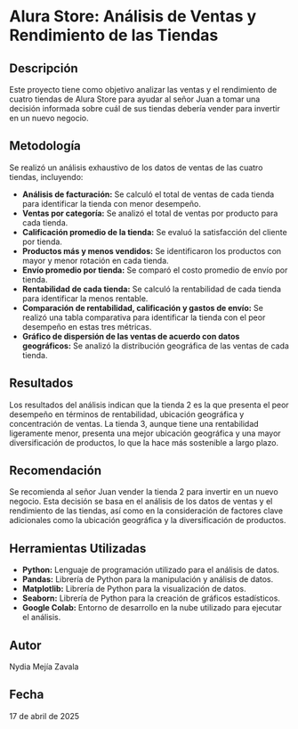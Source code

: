 # Alura Store: Análisis de Ventas y Rendimiento de las Tiendas

## Descripción

Este proyecto tiene como objetivo analizar las ventas y el rendimiento de cuatro tiendas de Alura Store para ayudar al señor Juan a tomar una decisión informada sobre cuál de sus tiendas debería vender para invertir en un nuevo negocio.

## Metodología

Se realizó un análisis exhaustivo de los datos de ventas de las cuatro tiendas, incluyendo:

* **Análisis de facturación:** Se calculó el total de ventas de cada tienda para identificar la tienda con menor desempeño.
* **Ventas por categoría:** Se analizó el total de ventas por producto para cada tienda.
* **Calificación promedio de la tienda:** Se evaluó la satisfacción del cliente por tienda.
* **Productos más y menos vendidos:** Se identificaron los productos con mayor y menor rotación en cada tienda.
* **Envío promedio por tienda:** Se comparó el costo promedio de envío por tienda.
* **Rentabilidad de cada tienda:** Se calculó la rentabilidad de cada tienda para identificar la menos rentable.
* **Comparación de rentabilidad, calificación y gastos de envío:** Se realizó una tabla comparativa para identificar la tienda con el peor desempeño en estas tres métricas.
* **Gráfico de dispersión de las ventas de acuerdo con datos geográficos:** Se analizó la distribución geográfica de las ventas de cada tienda.

## Resultados

Los resultados del análisis indican que la tienda 2 es la que presenta el peor desempeño en términos de rentabilidad, ubicación geográfica y concentración de ventas. La tienda 3, aunque tiene una rentabilidad ligeramente menor, presenta una mejor ubicación geográfica y una mayor diversificación de productos, lo que la hace más sostenible a largo plazo.

## Recomendación

Se recomienda al señor Juan vender la tienda 2 para invertir en un nuevo negocio. Esta decisión se basa en el análisis de los datos de ventas y el rendimiento de las tiendas, así como en la consideración de factores clave adicionales como la ubicación geográfica y la diversificación de productos.

## Herramientas Utilizadas

* **Python:** Lenguaje de programación utilizado para el análisis de datos.
* **Pandas:** Librería de Python para la manipulación y análisis de datos.
* **Matplotlib:** Librería de Python para la visualización de datos.
* **Seaborn:** Librería de Python para la creación de gráficos estadísticos.
* **Google Colab:** Entorno de desarrollo en la nube utilizado para ejecutar el análisis.

## Autor

Nydia Mejía Zavala

## Fecha

17 de abril de 2025
